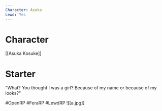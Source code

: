 ```yaml
---
Character: Asuka
Lewd: Yes
---
```

# Character
[[Asuka Kosuke]]

# Starter
"What? You thought I was a girl? Because of my name or because of my looks?"

#OpenRP #FeraRP #LewdRP 
![[a.jpg]]